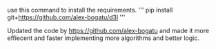 use this command to install the requirements.
'''
pip install git+https://github.com/alex-bogatu/d3l
'''

Updated the code by https://github.com/alex-bogatu and made it more effiecent and faster implementing more algorithms and better logic.
